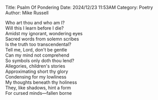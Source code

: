 Title: Psalm Of Pondering
Date: 2024/12/23 11:53AM
Category: Poetry
Author: Mike Russell

Who art thou and who am I?<br>
Will this I learn before I die?<br>
Amidst my ignorant, wondering eyes<br>
Sacred words from solemn scribes<br>
Is the truth too transcendental?<br>
Tell me, Lord, don't be gentle<br>
Can my mind not comprehend<br>
So symbols only doth thou lend?<br>
Allegories, children's stories<br>
Approximating short thy glory<br>
Condensing for my lowliness<br>
My thoughts beneath thy holiness<br>
They, like shadows, hint a form<br>
For cursed minds—fallen borne
